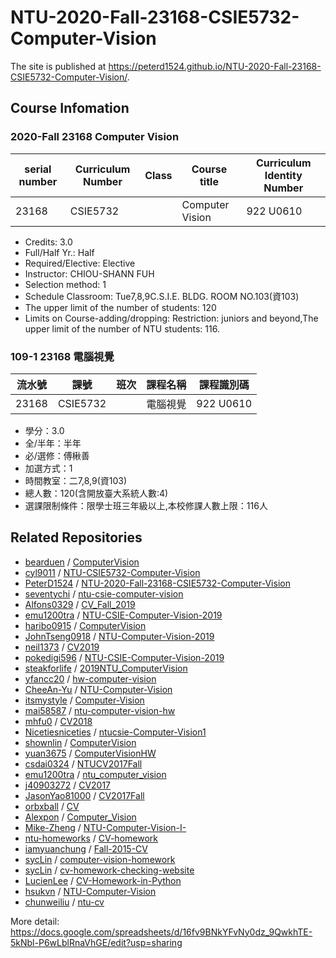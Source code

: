 # NTU-2020-Fall-23168-CSIE5732-Computer-Vision
The site is published at https://peterd1524.github.io/NTU-2020-Fall-23168-CSIE5732-Computer-Vision/.
## Course Infomation
### 2020-Fall 23168 Computer Vision
serial number | Curriculum Number | Class | Course title | Curriculum Identity Number
------------ | ------------- | ------------- | ------------- | -------------
23168 | CSIE5732 |  | Computer Vision | 922 U0610
 * Credits: 3.0
 * Full/Half Yr.: Half
 * Required/Elective: Elective
 * Instructor: CHIOU-SHANN FUH
 * Selection method: 1
 * Schedule Classroom: Tue7,8,9C.S.I.E. BLDG. ROOM NO.103(資103)
 * The upper limit of the number of students: 120
 * Limits on Course-adding/dropping: Restriction: juniors and beyond,The upper limit of the number of NTU students: 116.
### 109-1 23168 電腦視覺
流水號 | 課號 | 班次 | 課程名稱 | 課程識別碼
------------ | ------------- | ------------- | ------------- | -------------
23168 | CSIE5732 |  | 電腦視覺 | 922 U0610
 * 學分：3.0
 * 全/半年：半年
 * 必/選修：傅楸善
 * 加選方式：1
 * 時間教室：二7,8,9(資103)
 * 總人數：120(含開放臺大系統人數:4)
 * 選課限制條件：限學士班三年級以上,本校修課人數上限：116人
## Related Repositories
 * [bearduen](https://github.com/bearduen) / [ComputerVision](https://github.com/bearduen/ComputerVision)
 * [cyl9011](https://github.com/cyl9011) / [NTU-CSIE5732-Computer-Vision](https://github.com/cyl9011/NTU-CSIE5732-Computer-Vision)
 * [PeterD1524](https://github.com/PeterD1524) / [NTU-2020-Fall-23168-CSIE5732-Computer-Vision](https://github.com/PeterD1524/NTU-2020-Fall-23168-CSIE5732-Computer-Vision)
 * [seventychi](https://github.com/seventychi) / [ntu-csie-computer-vision](https://github.com/seventychi/ntu-csie-computer-vision)
 * [Alfons0329](https://github.com/Alfons0329) / [CV_Fall_2019](https://github.com/Alfons0329/CV_Fall_2019)
 * [emu1200tra](https://github.com/emu1200tra) / [NTU-CSIE-Computer-Vision-2019](https://github.com/emu1200tra/NTU-CSIE-Computer-Vision-2019)
 * [haribo0915](https://github.com/haribo0915) / [ComputerVision](https://github.com/haribo0915/ComputerVision)
 * [JohnTseng0918](https://github.com/JohnTseng0918) / [NTU-Computer-Vision-2019](https://github.com/JohnTseng0918/NTU-Computer-Vision-2019)
 * [neil1373](https://github.com/neil1373) / [CV2019](https://github.com/neil1373/CV2019)
 * [pokedigi596](https://github.com/pokedigi596) / [NTU-CSIE-Computer-Vision-2019](https://github.com/pokedigi596/NTU-CSIE-Computer-Vision-2019)
 * [steakforlife](https://github.com/steakforlife) / [2019NTU_ComputerVision](https://github.com/steakforlife/2019NTU_ComputerVision)
 * [yfancc20](https://github.com/yfancc20) / [hw-computer-vision](https://github.com/yfancc20/hw-computer-vision)
 * [CheeAn-Yu](https://github.com/CheeAn-Yu) / [NTU-Computer-Vision](https://github.com/CheeAn-Yu/NTU-Computer-Vision)
 * [itsmystyle](https://github.com/itsmystyle) / [Computer-Vision](https://github.com/itsmystyle/Computer-Vision)
 * [mai58587](https://github.com/mai58587) / [ntu-computer-vision-hw](https://github.com/mai58587/ntu-computer-vision-hw)
 * [mhfu0](https://github.com/mhfu0) / [CV2018](https://github.com/mhfu0/CV2018)
 * [Nicetiesniceties](https://github.com/Nicetiesniceties) / [ntucsie-Computer-Vision1](https://github.com/Nicetiesniceties/ntucsie-Computer-Vision1)
 * [shownlin](https://github.com/shownlin) / [ComputerVision](https://github.com/shownlin/ComputerVision)
 * [yuan3675](https://github.com/yuan3675) / [ComputerVisionHW](https://github.com/yuan3675/ComputerVisionHW)
 * [csdai0324](https://github.com/csdai0324) / [NTUCV2017Fall](https://github.com/csdai0324/NTUCV2017Fall)
 * [emu1200tra](https://github.com/emu1200tra) / [ntu_computer_vision](https://github.com/emu1200tra/ntu_computer_vision)
 * [j40903272](https://github.com/j40903272) / [CV2017](https://github.com/j40903272/CV2017)
 * [JasonYao81000](https://github.com/JasonYao81000) / [CV2017Fall](https://github.com/JasonYao81000/CV2017Fall)
 * [orbxball](https://github.com/orbxball) / [CV](https://github.com/orbxball/CV)
 * [Alexpon](https://github.com/Alexpon) / [Computer_Vision](https://github.com/Alexpon/Computer_Vision)
 * [Mike-Zheng](https://github.com/Mike-Zheng) / [NTU-Computer-Vision-I-](https://github.com/Mike-Zheng/NTU-Computer-Vision-I-)
 * [ntu-homeworks](https://github.com/ntu-homeworks) / [CV-homework](https://github.com/ntu-homeworks/CV-homework)
 * [iamyuanchung](https://github.com/iamyuanchung) / [Fall-2015-CV](https://github.com/iamyuanchung/Fall-2015-CV)
 * [sycLin](https://github.com/sycLin) / [computer-vision-homework](https://github.com/sycLin/computer-vision-homework)
 * [sycLin](https://github.com/sycLin) / [cv-homework-checking-website](https://github.com/sycLin/cv-homework-checking-website)
 * [LucienLee](https://github.com/LucienLee) / [CV-Homework-in-Python](https://github.com/LucienLee/CV-Homework-in-Python)
 * [hsukvn](https://github.com/hsukvn) / [NTU-Computer-Vision](https://github.com/hsukvn/NTU-Computer-Vision)
 * [chunweiliu](https://github.com/chunweiliu) / [ntu-cv](https://github.com/chunweiliu/ntu-cv)

More detail: https://docs.google.com/spreadsheets/d/16fv9BNkYFvNy0dz_9QwkhTE-5kNbl-P6wLblRnaVhGE/edit?usp=sharing
